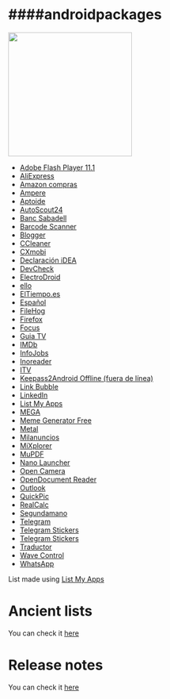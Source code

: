 ####androidpackages
=============================================
<img src="http://chinaphonehouse.org/wp-content/uploads/2014/11/Google_Android_5.0_Lollipop_logo.png" width="250">

* [Adobe Flash Player 11.1](https://play.google.com/store/apps/details?id=com.adobe.flashplayer) 
* [AliExpress](https://play.google.com/store/apps/details?id=com.alibaba.aliexpresshd) 
* [Amazon compras](https://play.google.com/store/apps/details?id=com.amazon.mShop.android.shopping) 
* [Ampere](https://play.google.com/store/apps/details?id=com.gombosdev.ampere) 
* [Aptoide](https://play.google.com/store/apps/details?id=cm.aptoide.pt) 
* [AutoScout24](https://play.google.com/store/apps/details?id=com.autoscout24) 
* [Banc Sabadell](https://play.google.com/store/apps/details?id=net.inverline.bancosabadell.officelocator.android) 
* [Barcode Scanner](https://play.google.com/store/apps/details?id=com.google.zxing.client.android) 
* [Blogger](https://play.google.com/store/apps/details?id=com.google.android.apps.blogger) 
* [CCleaner](https://play.google.com/store/apps/details?id=com.piriform.ccleaner) 
* [CXmobi](https://play.google.com/store/apps/details?id=com.ideaknow.catalunyacaixa) 
* [Declaración iDEA](https://play.google.com/store/apps/details?id=es.tirea.declaracionidea) 
* [DevCheck](https://play.google.com/store/apps/details?id=flar2.devcheck) 
* [ElectroDroid](https://play.google.com/store/apps/details?id=it.android.demi.elettronica) 
* [ello](https://play.google.com/store/apps/details?id=com.kanda.ello) 
* [ElTiempo.es](https://play.google.com/store/apps/details?id=es.eltiempo.weatherapp) 
* [Español](https://play.google.com/store/apps/details?id=com.android.mixplorer.local.es) 
* [FileHog](https://play.google.com/store/apps/details?id=com.houseperez.filehog) 
* [Firefox](https://play.google.com/store/apps/details?id=org.mozilla.firefox) 
* [Focus](https://play.google.com/store/apps/details?id=com.franco.focus) 
* [Guia TV](https://play.google.com/store/apps/details?id=net.micene.minigroup.palimpsests.lite) 
* [IMDb](https://play.google.com/store/apps/details?id=com.imdb.mobile) 
* [InfoJobs](https://play.google.com/store/apps/details?id=net.infojobs.mobile.android) 
* [Inoreader](https://play.google.com/store/apps/details?id=com.innologica.inoreader) 
* [ITV](https://play.google.com/store/apps/details?id=appinventor.ai_itiotajasp.ITV_02) 
* [Keepass2Android Offline (fuera de línea)](https://play.google.com/store/apps/details?id=keepass2android.keepass2android_nonet) 
* [Link Bubble](https://play.google.com/store/apps/details?id=com.linkbubble.playstore) 
* [LinkedIn](https://play.google.com/store/apps/details?id=com.linkedin.android) 
* [List My Apps](https://play.google.com/store/apps/details?id=de.onyxbits.listmyapps) 
* [MEGA](https://play.google.com/store/apps/details?id=nz.mega.android) 
* [Meme Generator Free](https://play.google.com/store/apps/details?id=com.zombodroid.MemeGenerator) 
* [Metal](https://play.google.com/store/apps/details?id=com.nam.fbwrapper) 
* [Milanuncios](https://play.google.com/store/apps/details?id=com.muba.anuncios) 
* [MiXplorer](https://play.google.com/store/apps/details?id=com.mixplorer) 
* [MuPDF](https://play.google.com/store/apps/details?id=com.artifex.mupdfdemo) 
* [Nano Launcher](https://play.google.com/store/apps/details?id=com.cooeeui.zenlauncher) 
* [Open Camera](https://play.google.com/store/apps/details?id=net.sourceforge.opencamera) 
* [OpenDocument Reader](https://play.google.com/store/apps/details?id=at.tomtasche.reader) 
* [Outlook](https://play.google.com/store/apps/details?id=com.microsoft.office.outlook) 
* [QuickPic](https://play.google.com/store/apps/details?id=com.alensw.PicFolder) 
* [RealCalc](https://play.google.com/store/apps/details?id=uk.co.nickfines.RealCalc) 
* [Segundamano](https://play.google.com/store/apps/details?id=com.anuntis.segundamano) 
* [Telegram](https://play.google.com/store/apps/details?id=org.telegram.messenger) 
* [Telegram Stickers](https://play.google.com/store/apps/details?id=it.redsoft7.tgstickers) 
* [Telegram Stickers](https://play.google.com/store/apps/details?id=com.morellapps.telegramstickers) 
* [Traductor](https://play.google.com/store/apps/details?id=com.google.android.apps.translate) 
* [Wave Control](https://play.google.com/store/apps/details?id=com.MarksThinkTank.WaveControl) 
* [WhatsApp](https://play.google.com/store/apps/details?id=com.whatsapp)

List made using [List My Apps](https://play.google.com/store/apps/details?id=de.onyxbits.listmyapps)

Ancient lists
=============================================
You can check it [here](https://github.com/adgellida/androidpackages/tree/master/Ancient%20lists)

Release notes
=============================================
You can check it [here](https://github.com/adgellida/androidpackages/releases)
